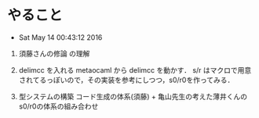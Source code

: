 # やること
* Sat May 14 00:43:12 2016

1. 須藤さんの修論 の理解

1. delimcc を入れる
   metaocaml から delimcc を動かす．
   s/r はマクロで用意されてるっぽいので，その実装を参考にしつつ，s0/r0を作ってみる．

1.  型システムの構築
    コード生成の体系(須藤) + 亀山先生の考えた薄井くんのs0/r0の体系の組み合わせ
